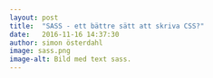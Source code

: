 ```yaml
---
layout: post
title:  "SASS - ett bättre sätt att skriva CSS?"
date:   2016-11-16 14:37:30
author: simon österdahl
image: sass.png
image-alt: Bild med text sass.
---
```


